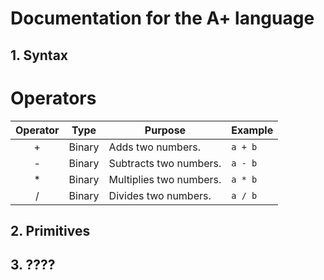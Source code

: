 # Documentation for the A+ language

## 1. Syntax
# Operators
| Operator	| Type		| Purpose					| Example 		|
|:---------:| --------- | ------------------------- | ------------- |
| +			| Binary	| Adds two numbers.			| `a + b`		|
| -			| Binary	| Subtracts two numbers.	| `a - b`		|
| *			| Binary	| Multiplies two numbers.	| `a * b`		|
| /			| Binary	| Divides two numbers.		| `a / b`		|


## 2. Primitives

## 3. ????
